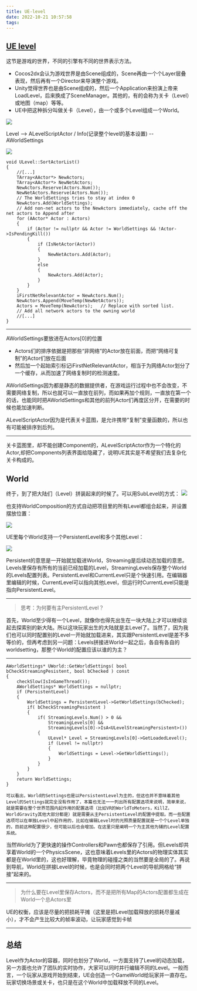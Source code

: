 ```yaml
---
title: UE-level
date: 2022-10-21 10:57:58
tags:
---
```


## [UE level](https://zhuanlan.zhihu.com/p/22814098)

这节是游戏的世界，不同的引擎有不同的世界表示方法。

- Cocos2dx会认为游戏世界是由Scene组成的，Scene再由一个个Layer层叠表现，然后再有一个Director来导演整个游戏。
- Unity觉得世界也是由Scene组成的，然后一个Application来扮演上帝来LoadLevel，后来换成了SceneManager。其他的，有的会称为关卡（Level）或地图（map）等等。
- UE中把这种拆分叫做关卡（Level），由一个或多个Level组成一个World。

![](https://pic3.zhimg.com/80/v2-bca44e1f846c37b12f08bc0a6659b4ae_1440w.webp)

Level --> ALevelScriptActor / Info(记录整个level的基本设置) -- AWorldSettings 

![](https://pic3.zhimg.com/80/v2-570955742351c933a4bc3cdf822830f2_1440w.webp)

```
void ULevel::SortActorList()
{
    //[...]
    TArray<AActor*> NewActors;
    TArray<AActor*> NewNetActors;
    NewActors.Reserve(Actors.Num());
    NewNetActors.Reserve(Actors.Num());
    // The WorldSettings tries to stay at index 0
    NewActors.Add(WorldSettings);
    // Add non-net actors to the NewActors immediately, cache off the net actors to Append after
    for (AActor* Actor : Actors)
    {
        if (Actor != nullptr && Actor != WorldSettings && !Actor->IsPendingKill())
        {
            if (IsNetActor(Actor))
            {
                NewNetActors.Add(Actor);
            }
            else
            {
                NewActors.Add(Actor);
            }
        }
    }
    iFirstNetRelevantActor = NewActors.Num();
    NewActors.Append(MoveTemp(NewNetActors));
    Actors = MoveTemp(NewActors);   // Replace with sorted list.
    // Add all network actors to the owning world
    //[...]
}
```

---
AWorldSettings要放进在Actors[0]的位置

- Actors们的排序依据是把那些“非网络”的Actor放在前面，而把“网络可复制”的Actor们放在后面
- 然后加一个起始索引标记iFirstNetRelevantActor，相当于为网络Actor划分了一个缓存，从而加速了网络复制时的检测速度。

AWorldSettings因为都是静态的数据提供者，在游戏运行过程中也不会改变，不需要网络复制，所以也就可以一直放在前列，而如果再加个规则，一直放在第一个的话，也能同时把AWorldSettings和其他的前列Actor们再度区分开，在需要的时候也能加速判断。

ALevelScriptActor因为是代表关卡蓝图，是允许携带“复制”变量函数的，所以也有可能被排序到后列。

---

关卡蓝图里，却不能创建Component的，ALevelScriptActor作为一个特化的Actor,却把Components列表界面给隐藏了，说明UE其实是不希望我们去复杂化关卡构成的。

## World
终于，到了把大陆们（Level）拼装起来的时候了。可以用SubLevel的方式：
![](https://pic1.zhimg.com/80/v2-dfd6bc119d32cc4f9f958b682bd0d480_1440w.webp)

也支持WorldComposition的方式自动把项目里的所有Level都组合起来，并设置摆放位置：

![](https://pic1.zhimg.com/80/v2-9119eecdae3bebffc8e306f41995a68c_1440w.webp)

UE里每个World支持一个PersistentLevel和多个其他Level：


![](https://pic2.zhimg.com/80/v2-41963e6f39bcefb2d799d31bec703759_1440w.webp)


Persistent的意思是一开始就加载进World，Streaming是后续动态加载的意思。Levels里保存有所有的当前已经加载的Level，StreamingLevels保存整个World的Levels配置列表。PersistentLevel和CurrentLevel只是个快速引用。在编辑器里编辑的时候，CurrentLevel可以指向其他Level，但运行时CurrentLevel只能是指向PersistentLevel。

---

>思考：为何要有主PersistentLevel？

首先，World至少得有一个Level，就像你也得先出生在一块大陆上才可以继续谈起去探索别的新大陆。所以这块玩家出生的大陆就是主Level了。当然了，因为我们也可以同时配置别的Level一开始就加载进来，其实跟PersistentLevel是差不多等价的，但再考虑到另一问题：Levels拼接进World一起之后，各自有各自的worldsetting，那整个World的配置应该以谁的为主？

---

```
AWorldSettings* UWorld::GetWorldSettings( bool bCheckStreamingPesistent, bool bChecked ) const
{
    checkSlow(IsInGameThread());
    AWorldSettings* WorldSettings = nullptr;
    if (PersistentLevel)
    {
        WorldSettings = PersistentLevel->GetWorldSettings(bChecked);
        if( bCheckStreamingPesistent )
        {
            if( StreamingLevels.Num() > 0 &&
                StreamingLevels[0] &&
                StreamingLevels[0]->IsA<ULevelStreamingPersistent>()) 
            {
                ULevel* Level = StreamingLevels[0]->GetLoadedLevel();
                if (Level != nullptr)
                {
                    WorldSettings = Level->GetWorldSettings();
                }
            }
        }
    }
    return WorldSettings;
}

可以看出，World的Settings也是以PersistentLevel为主的，但这也并不意味着其他Level的Settings就完全没有作用了，本篇也无法一一列出所有配置选项来说明，简单来说，就是需要在整个世界范围内起作用的配置选项（比如VR的WorldToMeters，KillZ，WorldGravity其他大部分都是）就是需要从主PersistentLevel的配置中提取。而一些配置选项可以在单独Level中起作用的，比如在编辑Level时的光照质量配置就是一个个Level单独的，目前这种配置很少，但可能以后也会增加。在这里只是阐明一个为主其他为辅的Level配置系统。

```

当然World为了更快速的操作Controllers和Pawn也都保存了引用。但Levels却共享着World的一个PhysicsScene，这也意味着Levels里的Actors的物理实体其实都是在World里的，这也好理解，毕竟物理的碰撞之类的当然要是全局的了。再说到导航，World在拼接Level的时候，也是会同时把两个Level的导航网格给“拼接”起来的。

---

> 为什么要在Level里保存Actors，而不是把所有Map的Actors配置都生成在World一个总Actors里

UE的权衡，应该是尽量的把损耗平摊（这里是把Level加载释放的损耗尽量减小），才不会产生比较大的帧率波动，让玩家感觉到卡帧

---

## 总结
Level作为Actor的容器，同时也划分了World，一方面支持了Level的动态加载，另一方面也允许了团队的实时协作，大家可以同时并行编辑不同的Level。一般而言，一个玩家从游戏开始到结束，UE会创造一个GameWorld给玩家并一直存在。玩家切换场景或关卡，也只是在这个World中加载释放不同的Level。